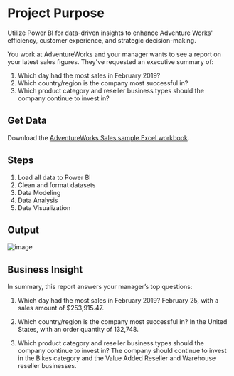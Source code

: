 # Project Purpose
Utilize Power BI for data-driven insights to enhance Adventure Works' efficiency, customer experience, and strategic decision-making.

You work at AdventureWorks and your manager wants to see a report on your latest sales figures. They've requested an executive summary of:

1. Which day had the most sales in February 2019?
2. Which country/region is the company most successful in?
3. Which product category and reseller business types should the company continue to invest in?

## Get Data
Download the [AdventureWorks Sales sample Excel workbook](https://github.com/microsoft/powerbi-desktop-samples/blob/main/AdventureWorks%20Sales%20Sample/AdventureWorks%20Sales.xlsx).

## Steps
1. Load all data to Power BI
2. Clean and format datasets
3. Data Modeling
4. Data Analysis
5. Data Visualization

## Output
![image](https://github.com/DataCedS/AW-Project-Using-PowerBI/assets/147980271/210b9720-6495-46a6-a10f-3cd231e7d32f)

## Business Insight

In summary, this report answers your manager’s top questions:

1. Which day had the most sales in February 2019? February 25, with a sales amount of $253,915.47.

2. Which country/region is the company most successful in? In the United States, with an order quantity of 132,748.

3. Which product category and reseller business types should the company continue to invest in? The company should continue to invest in the Bikes category and the Value Added Reseller and Warehouse reseller businesses.
